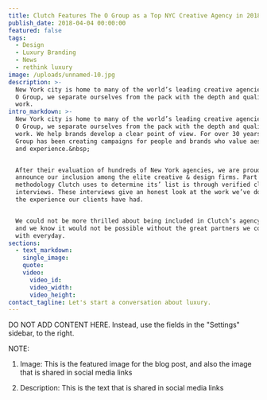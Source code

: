 ```yaml
---
title: Clutch Features The O Group as a Top NYC Creative Agency in 2018
publish_date: 2018-04-04 00:00:00
featured: false
tags:
  - Design
  - Luxury Branding
  - News
  - rethink luxury
image: /uploads/unnamed-10.jpg
description: >-
  New York city is home to many of the world’s leading creative agencies. At The
  O Group, we separate ourselves from the pack with the depth and quality of our
  work.
intro_markdown: >-
  New York city is home to many of the world’s leading creative agencies. At The
  O Group, we separate ourselves from the pack with the depth and quality of our
  work. We help brands develop a clear point of view. For over 30 years, The O
  Group has been creating campaigns for people and brands who value aesthetic
  and experience.&nbsp;


  After their evaluation of hundreds of New York agencies, we are proud to
  announce our inclusion among the elite creative & design firms. Part of the
  methodology Clutch uses to determine its’ list is through verified client
  interviews. These interviews give an honest look at the work we’ve done and
  the experience our clients have had.


  We could not be more thrilled about being included in Clutch’s agency review,
  and we know it would not be possible without the great partners we collaborate
  with everyday.
sections:
  - text_markdown:
    single_image:
    quote:
    video:
      video_id:
      video_width:
      video_height:
contact_tagline: Let's start a conversation about luxury.
---
```


DO NOT ADD CONTENT HERE. Instead, use the fields in the "Settings" sidebar, to the right.

NOTE:

1. Image: This is the featured image for the blog post, and also the image that is shared in social media links

2. Description: This is the text that is shared in social media links
